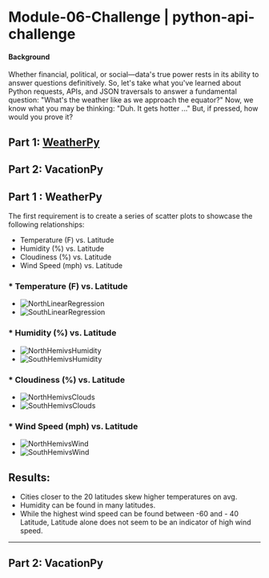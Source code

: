 # Module-06-Challenge | python-api-challenge

#### Background
Whether financial, political, or social—data's true power rests in its ability to answer questions definitively. So, let's take what you've learned about Python requests, APIs, and JSON traversals to answer a fundamental question: "What's the weather like as we approach the equator?"
Now, we know what you may be thinking: "Duh. It gets hotter ..."
But, if pressed, how would you prove it?

## Part 1: [WeatherPy](weatherpy)
## Part 2: VacationPy


## Part 1 : WeatherPy

The first requirement is to create a series of scatter plots to showcase the following relationships:
* Temperature (F) vs. Latitude
* Humidity (%) vs. Latitude
* Cloudiness (%) vs. Latitude
* Wind Speed (mph) vs. Latitude

### * Temperature (F) vs. Latitude

* ![NorthLinearRegression](https://user-images.githubusercontent.com/30300016/201977058-a0bd1746-700d-4545-a5c9-cad4fc812909.JPG)
* ![SouthLinearRegression](https://user-images.githubusercontent.com/30300016/201977070-6d13a251-cdbc-4f6a-a3cd-e2f0212c25cf.JPG)

### * Humidity (%) vs. Latitude

* ![NorthHemivsHumidity](https://user-images.githubusercontent.com/30300016/201981591-457a0bb6-cbea-4451-bae9-8204e6592c2f.JPG)
* ![SouthHemivsHumidity](https://user-images.githubusercontent.com/30300016/201981677-34e95385-393e-42df-a7ff-54eedf949c22.JPG)


### * Cloudiness (%) vs. Latitude

* ![NorthHemivsClouds](https://user-images.githubusercontent.com/30300016/201981841-1fa8e2fd-e884-4e72-9341-ebfdb69ac13c.JPG)
* ![SouthHemivsClouds](https://user-images.githubusercontent.com/30300016/201981860-bd4a1f38-d228-4a14-8b3d-07166de24656.JPG)

### * Wind Speed (mph) vs. Latitude

* ![NorthHemivsWind](https://user-images.githubusercontent.com/30300016/201981985-1dcbf551-f1b2-4000-a695-c2142540fa01.JPG)
* ![SouthHemivsWind](https://user-images.githubusercontent.com/30300016/201981957-b7af0909-9a88-412d-91b9-e28883e56512.JPG)


## Results:

* Cities closer to the 20 latitudes skew higher temperatures on avg.
* Humidity can be found in many latitudes.
* While the highest wind speed can be found between -60 and - 40 Latitude, Latitude alone does not seem to be an indicator of high wind speed.

---------------------------------------------------------------------------------

## Part 2: VacationPy


